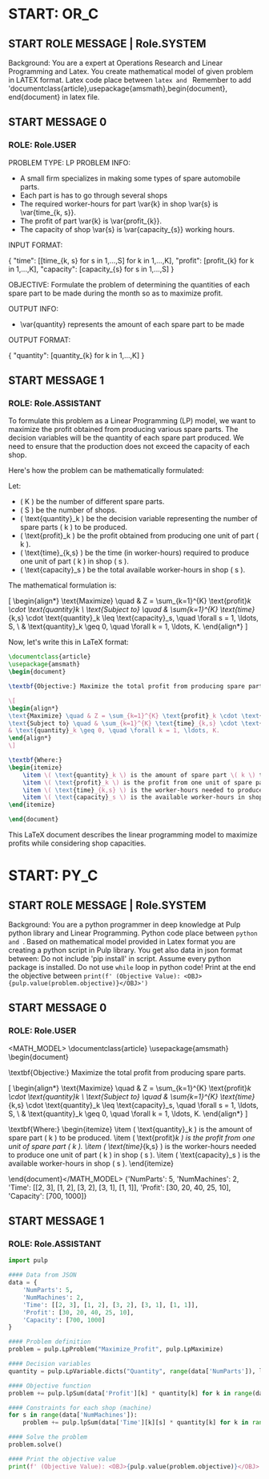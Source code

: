 # START: OR_C 
## START ROLE MESSAGE | Role.SYSTEM 
Background: You are a expert at Operations Research and Linear Programming and Latex. You create mathematical model of given problem in LATEX format. Latex code place between ```latex and ``` Remember to add 'documentclass{article},usepackage{amsmath},begin{document}, end{document} in latex file. 
## START MESSAGE 0 
### ROLE: Role.USER
<DESCRIPTION>
PROBLEM TYPE: LP
PROBLEM INFO:

- A small firm specializes in making some types of spare automobile parts. 
- Each part is has to go through several shops 
- The required worker-hours for part \var{k} in shop \var{s} is \var{time_{k, s}}.
- The profit of part \var{k} is \var{profit_{k}}.
- The capacity of shop \var{s} is \var{capacity_{s}} working hours.

INPUT FORMAT:

{
	"time": [[time_{k, s} for s in 1,...,S] for k in 1,...,K],
	"profit": [profit_{k} for k in 1,...,K],
	"capacity": [capacity_{s} for s in 1,...,S]
}


OBJECTIVE: Formulate the problem of determining the quantities of each spare part to be made during the month so as to maximize profit.

OUTPUT INFO:

- \var{quantity} represents the amount of each spare part to be made

OUTPUT FORMAT:

{
	"quantity": [quantity_{k} for k in 1,...,K]
}
</DESCRIPTION>


## START MESSAGE 1 
### ROLE: Role.ASSISTANT
To formulate this problem as a Linear Programming (LP) model, we want to maximize the profit obtained from producing various spare parts. The decision variables will be the quantity of each spare part produced. We need to ensure that the production does not exceed the capacity of each shop.

Here's how the problem can be mathematically formulated:

Let:
- \( K \) be the number of different spare parts.
- \( S \) be the number of shops.
- \( \text{quantity}_k \) be the decision variable representing the number of spare parts \( k \) to be produced.
- \( \text{profit}_k \) be the profit obtained from producing one unit of part \( k \).
- \( \text{time}_{k,s} \) be the time (in worker-hours) required to produce one unit of part \( k \) in shop \( s \).
- \( \text{capacity}_s \) be the total available worker-hours in shop \( s \).

The mathematical formulation is:

\[
\begin{align*}
\text{Maximize} \quad & Z = \sum_{k=1}^{K} \text{profit}_k \cdot \text{quantity}_k \\
\text{Subject to} \quad & \sum_{k=1}^{K} \text{time}_{k,s} \cdot \text{quantity}_k \leq \text{capacity}_s, \quad \forall s = 1, \ldots, S, \\
& \text{quantity}_k \geq 0, \quad \forall k = 1, \ldots, K.
\end{align*}
\]

Now, let's write this in LaTeX format:

```latex
\documentclass{article}
\usepackage{amsmath}
\begin{document}

\textbf{Objective:} Maximize the total profit from producing spare parts.

\[
\begin{align*}
\text{Maximize} \quad & Z = \sum_{k=1}^{K} \text{profit}_k \cdot \text{quantity}_k \\
\text{Subject to} \quad & \sum_{k=1}^{K} \text{time}_{k,s} \cdot \text{quantity}_k \leq \text{capacity}_s, \quad \forall s = 1, \ldots, S, \\
& \text{quantity}_k \geq 0, \quad \forall k = 1, \ldots, K.
\end{align*}
\]

\textbf{Where:}
\begin{itemize}
    \item \( \text{quantity}_k \) is the amount of spare part \( k \) to be produced.
    \item \( \text{profit}_k \) is the profit from one unit of spare part \( k \).
    \item \( \text{time}_{k,s} \) is the worker-hours needed to produce one unit of part \( k \) in shop \( s \).
    \item \( \text{capacity}_s \) is the available worker-hours in shop \( s \).
\end{itemize}

\end{document}
``` 

This LaTeX document describes the linear programming model to maximize profits while considering shop capacities.

# START: PY_C 
## START ROLE MESSAGE | Role.SYSTEM 
Background: You are a python programmer in deep knowledge at Pulp python library and Linear Programming. Python code place between ```python and ```. Based on mathematical model provided in Latex format you are creating a python script in Pulp library. You get also data in json format between: <DATA></DATA> Do not include 'pip install' in script. Assume every python package is installed. Do not use `while` loop in python code! Print at the end the objective between <OBJ></OBJ> `print(f' (Objective Value): <OBJ>{pulp.value(problem.objective)}</OBJ>')` 
## START MESSAGE 0 
### ROLE: Role.USER
<MATH_MODEL>
\documentclass{article}
\usepackage{amsmath}
\begin{document}

\textbf{Objective:} Maximize the total profit from producing spare parts.

\[
\begin{align*}
\text{Maximize} \quad & Z = \sum_{k=1}^{K} \text{profit}_k \cdot \text{quantity}_k \\
\text{Subject to} \quad & \sum_{k=1}^{K} \text{time}_{k,s} \cdot \text{quantity}_k \leq \text{capacity}_s, \quad \forall s = 1, \ldots, S, \\
& \text{quantity}_k \geq 0, \quad \forall k = 1, \ldots, K.
\end{align*}
\]

\textbf{Where:}
\begin{itemize}
    \item \( \text{quantity}_k \) is the amount of spare part \( k \) to be produced.
    \item \( \text{profit}_k \) is the profit from one unit of spare part \( k \).
    \item \( \text{time}_{k,s} \) is the worker-hours needed to produce one unit of part \( k \) in shop \( s \).
    \item \( \text{capacity}_s \) is the available worker-hours in shop \( s \).
\end{itemize}

\end{document}</MATH_MODEL>
<DATA>
{'NumParts': 5, 'NumMachines': 2, 'Time': [[2, 3], [1, 2], [3, 2], [3, 1], [1, 1]], 'Profit': [30, 20, 40, 25, 10], 'Capacity': [700, 1000]}</DATA>


## START MESSAGE 1 
### ROLE: Role.ASSISTANT
```python
import pulp

#### Data from JSON
data = {
    'NumParts': 5,
    'NumMachines': 2,
    'Time': [[2, 3], [1, 2], [3, 2], [3, 1], [1, 1]],
    'Profit': [30, 20, 40, 25, 10],
    'Capacity': [700, 1000]
}

#### Problem definition
problem = pulp.LpProblem("Maximize_Profit", pulp.LpMaximize)

#### Decision variables
quantity = pulp.LpVariable.dicts("Quantity", range(data['NumParts']), lowBound=0)

#### Objective function
problem += pulp.lpSum(data['Profit'][k] * quantity[k] for k in range(data['NumParts'])), "Total_Profit"

#### Constraints for each shop (machine)
for s in range(data['NumMachines']):
    problem += pulp.lpSum(data['Time'][k][s] * quantity[k] for k in range(data['NumParts'])) <= data['Capacity'][s], f"Capacity_Constraint_{s+1}"

#### Solve the problem
problem.solve()

#### Print the objective value
print(f' (Objective Value): <OBJ>{pulp.value(problem.objective)}</OBJ>')
```

